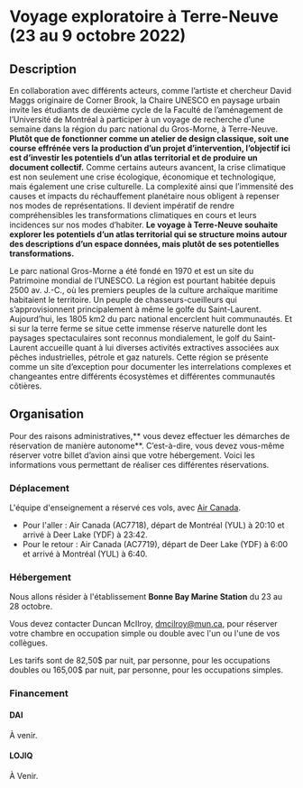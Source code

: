 # Voyage exploratoire à Terre-Neuve (23 au 9 octobre 2022)
## Description
En collaboration avec différents acteurs, comme l’artiste et chercheur David Maggs originaire de Corner Brook, la Chaire UNESCO en paysage urbain invite les étudiants de deuxième cycle de la Faculté de l’aménagement de l’Université de Montréal à participer à un voyage de recherche d’une semaine dans la région du parc national du Gros-Morne, à Terre-Neuve. **Plutôt que de fonctionner comme un atelier de design classique, soit une course effrénée vers la production d’un projet d’intervention, l’objectif ici est d’investir les potentiels d’un atlas territorial et de produire un document collectif.** Comme certains auteurs avancent, la crise climatique est non seulement une crise écologique, économique et technologique, mais également une crise culturelle. La complexité ainsi que l’immensité des causes et impacts du réchauffement planétaire nous obligent à repenser nos modes de représentations. Il devient impératif de rendre compréhensibles les transformations climatiques en cours et leurs incidences sur nos modes d’habiter. **Le voyage à Terre-Neuve souhaite explorer les potentiels d’un atlas territorial qui se structure moins autour des descriptions d’un espace données, mais plutôt de ses potentielles transformations.**

Le parc national Gros-Morne a été fondé en 1970 et est un site du Patrimoine mondial de l’UNESCO. La région est pourtant habitée depuis 2500 av. J.-C., où les premiers peuples de la culture archaïque maritime habitaient le territoire. Un peuple de chasseurs-cueilleurs qui s’approvisionnent principalement à même le golfe du Saint-Laurent. Aujourd’hui, les 1805 km2 du parc national encerclent huit communautés. Et si sur la terre ferme se situe cette immense réserve naturelle dont les paysages spectaculaires sont reconnus mondialement, le golf du Saint-Laurent accueille quant à lui diverses activités extractives associées aux pêches industrielles, pétrole et gaz naturels. Cette région se présente comme un site d’exception pour documenter les interrelations complexes et changeantes entre différents écosystèmes et différentes communautés côtières.

## Organisation
Pour des raisons administratives,** vous devez effectuer les démarches de réservation de manière autonome**.   C’est-à-dire, vous devez vous-même réserver votre billet d’avion ainsi que votre hébergement.   Voici les informations vous permettant de réaliser ces différentes réservations.

### Déplacement
L'équipe d'enseignement a réservé ces vols, avec [Air Canada](https://www.aircanada.com/ca/en/aco/home.html#/home:flight).    

* Pour l'aller : Air Canada (AC7718), départ de Montréal (YUL) à 20:10 et arrivé à Deer Lake (YDF) à 23:42.    
* Pour le retour : Air Canada (AC7719), départ de Deer Lake (YDF) à 6:00 et arrivé à Montréal (YUL) à 6:40.

### Hébergement
Nous allons résider à l'établissement **Bonne Bay Marine Station** du 23 au 28 octobre. 

Vous devez contacter Duncan McIlroy, dmcilroy@mun.ca, pour réserver votre chambre en occupation simple ou double avec l'un ou l'une de vos collègues. 

Les tarifs sont de 82,50$ par nuit, par personne, pour les occupations doubles ou 165,00$ par nuit, par personne, pour les occupations simples.


### Financement

####  DAI
À venir.

####  LOJIQ
À Venir.
